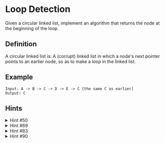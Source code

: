 # Loop Detection

Given a circular linked list, implement an algorithm that returns the node at the beginning of the loop.

## Definition

A circular linked list is: A (corrupt) linked list in which a node's next pointer points to an earlier node, so as to make a loop in the linked list.

## Example

``` nocode
Input: A -> B -> C -> D -> E -> C [the same C as earlier]
Output: C
```

## Hints

<details>
    <summary>Hint #50</summary>
    There are really two parts to this problem. First, detect if the linked list has a loop. Second, figure out where the loop starts.
</details>

<details>
    <summary>Hint #69</summary>
    To identify if there's a cycle, try the "runner" approach described on page 93. Have one pointer move faster than the other.
</details>

<details>
    <summary>Hint #83</summary>
    You can use two pointers, one moving twice as fast as the other. If there is a cycle, the two pointers will collide. They will land at the same location at the same time. Where do they land? Why there?
</details>

<details>
    <summary>Hint #90</summary>
    If you haven't identified the pattern of where the two pointers start, try this: Use the linked list `1 -> 2 -> 3 -> 4 -> 5 -> 6 -> 7 -> 8 -> 9 -> ?,` where the `?` links to another node. Try making the `?` the first node (that is, the 9 points to the 1 such that the entire linked list is a loop). Then make the `?` the node `2`. Then the node `3`. Then the node `4`. What is the pattern? Can you explain why this happens?
</details>
